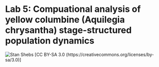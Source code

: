 # Lab 5: Compuational analysis of yellow columbine (Aquilegia chrysantha) stage-structured population dynamics

![Stan Shebs [CC BY-SA 3.0 (https://creativecommons.org/licenses/by-sa/3.0)]](https://upload.wikimedia.org/wikipedia/commons/9/9d/Aquilegia_chrysantha_2.jpg=25x)
